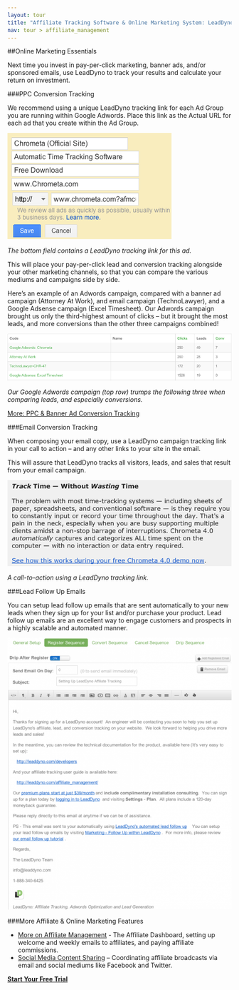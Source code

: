 ```yaml
---
layout: tour
title: "Affiliate Tracking Software & Online Marketing System: LeadDyno"
nav: tour > affiliate_management
---
```

##Online Marketing Essentials

Next time you invest in pay-per-click marketing, banner ads, and/or sponsored emails, use LeadDyno to track your results and calculate your return on investment.

###PPC Conversion Tracking

We recommend using a unique LeadDyno tracking link for each Ad Group you are running within Google Adwords.  Place this link as the Actual URL for each ad that you create within the Ad Group.

![adwords_leaddyno](/img/adwords_leaddyno_pt4.png)

*The bottom field contains a LeadDyno tracking link for this ad.*

This will place your pay-per-click lead and conversion tracking alongside your other marketing channels, so that you can compare the various mediums and campaigns side by side.

Here’s an example of an Adwords campaign, compared with a banner ad campaign (Attorney At Work), and email campaign (TechnoLawyer), and a Google Adsense campaign (Excel Timesheet).  Our Adwords campaign brought us only the third-highest amount of clicks – but it brought the most leads, and more conversions than the other three campaigns combined!

![adwords_conversions](/img/adwords_conversions_pt4.png)

*Our Google Adwords campaign (top row) trumps the following three when comparing leads, and especially conversions.*

[More: PPC & Banner Ad Conversion Tracking](http://leaddyno.com/pay-per-click-tracking-software/)

###Email Conversion Tracking

When composing your email copy, use a LeadDyno campaign tracking link in your call to action – and any other links to your site in the email.

This will assure that LeadDyno tracks all visitors, leads, and sales that result from your email campaign.

![email_call_to_action](/img/email_call_to_action_pt4.png)

*A call-to-action using a LeadDyno tracking link.*

###Lead Follow Up Emails

You can setup lead follow up emails that are sent automatically to your new leads when they sign up for your list and/or purchase your product. Lead follow up emails are an excellent way to engage customers and prospects in a highly scalable and automated manner.

![follow_up_email_from_leaddyno](/img/follow_up_email_from_leaddyno_pt4.png)

###More Affiliate & Online Marketing Features

* [More on Affiliate Management](http://leaddyno.com/affiliate-tracking-software/affiliate-management/) - The Affiliate Dashboard, setting up welcome and weekly emails to affiliates, and paying affiliate commissions.
* [Social Media Content Sharing](http://leaddyno.com/affiliate-tracking-software/social-media-content-sharing/) – Coordinating affiliate broadcasts via email and social mediums like Facebook and Twitter.

<div class="pagination-centered">
  <a class="btn btn-primary btn-large" href="https://app.leaddyno.com/signup">
    <strong>Start Your Free Trial</strong>
  </a>
</div>